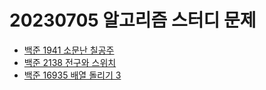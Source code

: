 # 20230705 알고리즘 스터디 문제

- [백준 1941 소문난 칠공주](https://www.acmicpc.net/problem/1941)
- [백준 2138 전구와 스위치](https://www.acmicpc.net/problem/2138)
- [백준 16935 배열 돌리기 3](https://www.acmicpc.net/problem/16935)
